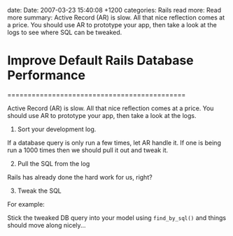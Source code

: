 date: Date: 2007-03-23 15:40:08 +1200
categories: Rails
read more: Read more
summary: Active Record (AR) is slow. All that nice reflection comes at a price. You should use AR to prototype your app, then take a look at the logs to see where SQL can be tweaked.

# Improve Default Rails Database Performance
============================================

Active Record (AR) is slow. All that nice reflection comes at a price. You should use AR to prototype your app, then take a look at the logs.

1. Sort your development log.

If a database query is only run a few times, let AR handle it. If one is being run a 1000 times then we should pull it out and tweak it.

2. Pull the SQL from the log

Rails has already done the hard work for us, right?

3. Tweak the SQL

For example:

Stick the tweaked DB query into your model using `find_by_sql()` and things should move along nicely...
